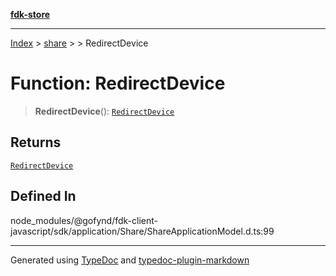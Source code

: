 [**fdk-store**](../../../README.md)
***

[Index](../../../API.md) > [share](../../README.md) > [<internal>](../README.md) > RedirectDevice

# Function: RedirectDevice

> **RedirectDevice**(): [`RedirectDevice`](../type-aliases/type-alias.RedirectDevice.md)

## Returns

[`RedirectDevice`](../type-aliases/type-alias.RedirectDevice.md)

## Defined In

node\_modules/@gofynd/fdk-client-javascript/sdk/application/Share/ShareApplicationModel.d.ts:99

***
Generated using [TypeDoc](https://typedoc.org/) and [typedoc-plugin-markdown](https://www.npmjs.com/package/typedoc-plugin-markdown)
